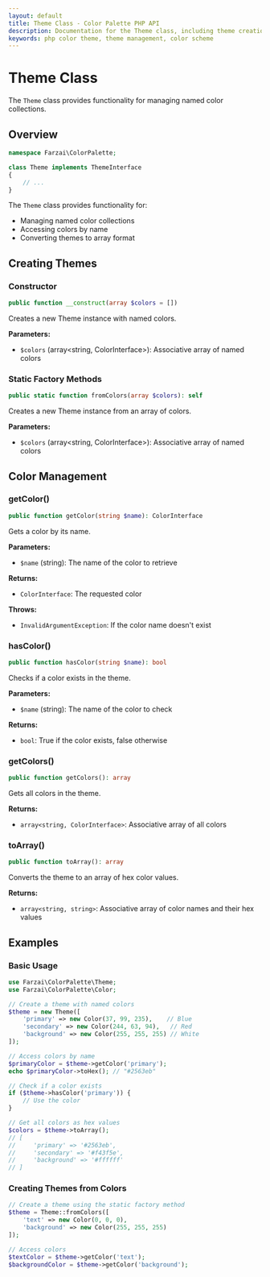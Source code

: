 ```yaml
---
layout: default
title: Theme Class - Color Palette PHP API
description: Documentation for the Theme class, including theme creation and color management
keywords: php color theme, theme management, color scheme
---
```


# Theme Class

The `Theme` class provides functionality for managing named color collections.

## Overview

```php
namespace Farzai\ColorPalette;

class Theme implements ThemeInterface
{
    // ...
}
```

The `Theme` class provides functionality for:
- Managing named color collections
- Accessing colors by name
- Converting themes to array format

## Creating Themes

### Constructor

```php
public function __construct(array $colors = [])
```

Creates a new Theme instance with named colors.

**Parameters:**
- `$colors` (array<string, ColorInterface>): Associative array of named colors

### Static Factory Methods

```php
public static function fromColors(array $colors): self
```

Creates a new Theme instance from an array of colors.

**Parameters:**
- `$colors` (array<string, ColorInterface>): Associative array of named colors

## Color Management

### getColor()

```php
public function getColor(string $name): ColorInterface
```

Gets a color by its name.

**Parameters:**
- `$name` (string): The name of the color to retrieve

**Returns:**
- `ColorInterface`: The requested color

**Throws:**
- `InvalidArgumentException`: If the color name doesn't exist

### hasColor()

```php
public function hasColor(string $name): bool
```

Checks if a color exists in the theme.

**Parameters:**
- `$name` (string): The name of the color to check

**Returns:**
- `bool`: True if the color exists, false otherwise

### getColors()

```php
public function getColors(): array
```

Gets all colors in the theme.

**Returns:**
- `array<string, ColorInterface>`: Associative array of all colors

### toArray()

```php
public function toArray(): array
```

Converts the theme to an array of hex color values.

**Returns:**
- `array<string, string>`: Associative array of color names and their hex values

## Examples

### Basic Usage

```php
use Farzai\ColorPalette\Theme;
use Farzai\ColorPalette\Color;

// Create a theme with named colors
$theme = new Theme([
    'primary' => new Color(37, 99, 235),    // Blue
    'secondary' => new Color(244, 63, 94),   // Red
    'background' => new Color(255, 255, 255) // White
]);

// Access colors by name
$primaryColor = $theme->getColor('primary');
echo $primaryColor->toHex(); // "#2563eb"

// Check if a color exists
if ($theme->hasColor('primary')) {
    // Use the color
}

// Get all colors as hex values
$colors = $theme->toArray();
// [
//     'primary' => '#2563eb',
//     'secondary' => '#f43f5e',
//     'background' => '#ffffff'
// ]
```

### Creating Themes from Colors

```php
// Create a theme using the static factory method
$theme = Theme::fromColors([
    'text' => new Color(0, 0, 0),
    'background' => new Color(255, 255, 255)
]);

// Access colors
$textColor = $theme->getColor('text');
$backgroundColor = $theme->getColor('background');
``` 